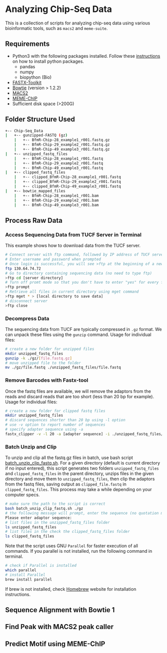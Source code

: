 # Analyzing Chip-Seq Data
This is a collection of scripts for analyzing chip-seq data using various bioinformatic tools, such as `macs2` and `meme-suite`.
## Requirements
+ Python3 with the following packages installed. Follow these [instructions](https://packaging.python.org/tutorials/installing-packages/) on how to install python packages.
  + pandas
  + numpy
  + biopython (Bio)
+ [FASTX-Toolkit](http://hannonlab.cshl.edu/fastx_toolkit/index.html)
+ [Bowtie](http://bowtie-bio.sourceforge.net/index.shtml) (version > 1.2.2)
+ [MACS2](https://github.com/macs3-project/MACS)
+ [MEME-ChIP](http://meme-suite.org/tools/meme-chip)
+ Sufficient disk space (>200G)
## Folder Structure Used
```bash
+-- Chip-Seq_Data
|   +-- gunzipped-FASTQ (gz)
    |   +-- BfmR-Chip-28_example1_r001.fastq.gz
    |   +-- BfmR-Chip-29_example2_r001.fastq.gz
    |   +-- BfmR-Chip-49_example3_r001.fastq.gz
|   +-- unzipped_fastq_files
    |   +-- BfmR-Chip-28_example1_r001.fastq
    |   +-- BfmR-Chip-29_example2_r001.fastq
    |   +-- BfmR-Chip-49_example3_r001.fastq
|   +-- clipped_fastq_files
    |   +-- clipped_BfmR-Chip-28_example1_r001.fastq
    |   +-- clipped_BfmR-Chip-29_example2_r001.fastq
    |   +-- clipped_BfmR-Chip-49_example3_r001.fastq
|   +-- bowtie_mapped_files
    |   +-- BfmR-Chip-28_example1_r001.bam
    |   +-- BfmR-Chip-29_example2_r001.bam
    |   +-- BfmR-Chip-49_example3_r001.bam
```
## Process Raw Data
### Access Sequencing Data from TUCF Server in Terminal
This example shows how to download data from the TUCF server. 
```bash
# Connect server with ftp command, followed by IP address of TUCF server
# Enter username and password when prompted
# Once login is successful, you will see >ftp at the beginning of a new command line
ftp 130.64.74.72
# Go to directory containing sequencing data (no need to type ftp)
>ftp cd [server directory]
# Turn off promt mode so that you don't have to enter "yes" for every file to download
>ftp prompt
# Retrieve all files in current directory using mget command
>ftp mget * > [local directory to save data]
# disconnect server
>ftp close
```
### Decompress Data
The sequencing data from TUCF are typically compressed in `.gz` format. We can unpack these files using the `gunzip` command. 
Usage for individual files:
```bash
# create a new folder for unzipped files
mkdir unzipped_fastq_files
gunzip -k ./gz/[file.fastq.gz]
# move unzipped file to the folder
mv ./gz/file.fastq ./unzipped_fastq_files/file.fastq
```
### Remove Barcodes with Fastx-tool
Once the fastq files are available, we will remove the adaptors from the reads and discard reads that are too short (less than 20 bp for example). 
Usage for individual files:
```bash
# create a new folder for clipped fastq files
mkdir unzipped_fastq_files
# discard sequences shorter than 20 bp using -l option
# use -v option to report number of sequences
# specify adapter sequence using -a
fastx_clipper -v -l 20 -a [adapter sequence] -i ./unzipped_fastq_files/file.fastq -o ./clipped_fastq_files/clipped_file.fastq
```
### Batch Unzip and Clip
To unzip and clip all the fastq.gz files in batch, use bash script [batch_unzip_clip_fastq.sh](https://github.com/tang-amy/GeisingerLab/blob/master/Chip-Seq_Analysis/src/batch_unzip_clip_fastq.sh). For a given directory (default is current directory if no input entered), this script generates two folders `unzipped_fastq_files` and `clipped_fastq_files` in the parent directory, unzips files in the given directory and move them to `unzipped_fastq_files`, then clip the adaptors from the fastq files, saving output as `clipped_file.fastq` in `clipped_fastq_files`. This process may take a while depending on your computer specs.

```bash
# make sure the path to the script is correct
bash batch_unzip_clip_fastq.sh ./gz
# the following message will prompt, enter the sequence (no quotation marks or brackets) following the message
Please enter adaptor sequence:
# list files in the unzipped_fastq_files folder
ls unzipped_fastq_files
# list files in the check the clipped_fastq_files folder
ls clipped_fastq_files
```
Note that the script uses GNU `Parallel` for faster execution of all commands. If you parallel is not installed, run the following command in terminal. 
```bash
# check if Parallel is installed
which parallel
# install Parallel
brew install parallel
```
If brew is not installed, check [Homebrew](https://brew.sh/) website for installation instructions.

## Sequence Alignment with Bowtie 1

## Find Peak with MACS2 peak caller
## Predict Motif using MEME-ChIP
